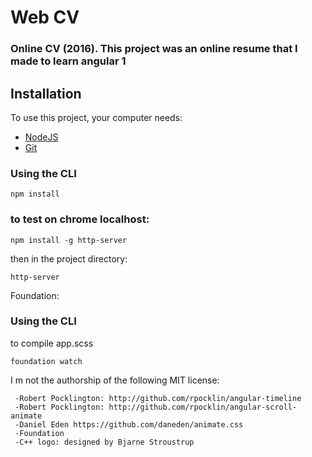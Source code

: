 # Web CV

### Online CV (2016). This project was an online resume that I made to learn angular 1

## Installation

To use this project, your computer needs:

- [NodeJS](https://nodejs.org/en/)
- [Git](https://git-scm.com/)

### Using the CLI

```
npm install

```
### to test on chrome localhost:

```
npm install -g http-server

```
then in the project directory:

```
http-server

```
Foundation:

### Using the CLI
to compile app.scss

```
foundation watch
```

I m not the authorship of the following MIT license:

```
 -Robert Pocklington: http://github.com/rpocklin/angular-timeline
 -Robert Pocklington: http://github.com/rpocklin/angular-scroll-animate
 -Daniel Eden https://github.com/daneden/animate.css
 -Foundation
 -C++ logo: designed by Bjarne Stroustrup
```

